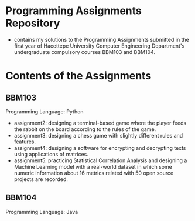 # Programming Assignments Repository

* contains my solutions to the Programming Assignments submitted in the first year of Hacettepe University Computer Engineering Department's undergraduate compulsory courses BBM103 and BBM104.

# Contents of the Assignments

## BBM103

Programming Language: Python

* assignment2: designing a terminal-based game where the player feeds the rabbit on the board according to the rules of the game.
* assignment3: designing a chess game with slightly different rules and features.
* assignment4: designing a software for encrypting and decrypting texts using applications of matrices.
* assignment5: practicing Statistical Correlation Analysis and designing a Machine Learning model with a real-world dataset in which some numeric information about 16 metrics related with 50 open source projects are recorded.

## BBM104

Programming Language: Java
